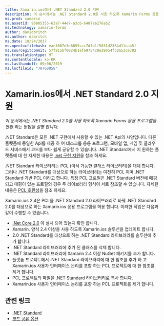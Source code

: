 ```yaml
---
title: Xamarin.ios에서 .NET Standard 2.0 지원
description: 이 문서에서는 .NET Standard 2.0를 사용 하도록 Xamarin Forms 응용 프로그램을 변환 하는 방법을 설명 합니다. .NET Standard은 모든 .NET 구현에서 사용할 수 있는 .NET Api의 사양입니다.
ms.prod: xamarin
ms.assetid: 95805355-63a7-44e7-a3c6-6487a6276ab2
ms.technology: xamarin-forms
author: davidbritch
ms.author: dabritch
ms.date: 10/24/2017
ms.openlocfilehash: eaef607e3e6095ccc7dfb1f5831d2384d11cab5f
ms.sourcegitcommit: 57f815bf0024b1afe9754c0e28054fc0a53ce302
ms.translationtype: MT
ms.contentlocale: ko-KR
ms.lasthandoff: 09/06/2019
ms.locfileid: "70760058"
---
```

# <a name="net-standard-20-support-in-xamarinforms"></a>Xamarin.ios에서 .NET Standard 2.0 지원

_이 문서에서는 .NET Standard 2.0를 사용 하도록 Xamarin Forms 응용 프로그램을 변환 하는 방법을 설명 합니다._

.NET Standard은 모든 .NET 구현에서 사용할 수 있는 .NET Api의 사양입니다. 다른 플랫폼에 동일한 Api를 제공 하 여 데스크톱 응용 프로그램, 모바일 앱, 게임 및 클라우드 서비스에서 코드를 보다 쉽게 공유할 수 있습니다. .NET Standard에서 지 원하는 플랫폼에 대 한 자세한 내용은 [.net 구현 지원](/dotnet/standard/net-standard#net-implementation-support)을 참조 하세요.

.NET Standard 라이브러리는 PCL (이식 가능한 클래스 라이브러리)을 대체 합니다. 그러나 .NET Standard를 대상으로 하는 라이브러리는 여전히 PCL 이며 .NET Standard 기반 PCL 이라고 합니다. 특정 PCL 프로필은 .NET Standard 버전에 매핑되고 매핑이 있는 프로필의 경우 두 라이브러리 형식이 서로 참조할 수 있습니다. 자세한 내용은 [PCL 호환성](/dotnet/standard/net-standard#pcl-compatibility)을 참조 하세요.

Xamarin.ios 2.4은 PCL을 .NET Standard 2.0 라이브러리로 바꿔 .NET Standard 2.0를 대상으로 하는 Xamarin.ios 응용 프로그램을 허용 합니다. 이러한 작업은 다음과 같이 수행할 수 있습니다.

- [.Net Core 2.0](https://www.microsoft.com/net/download/core) 이 설치 되어 있는지 확인 합니다.
- Xamarin. 양식 2.4 이상을 사용 하도록 Xamarin.ios 솔루션을 업데이트 합니다.
- 2\.0 .NET Standard를 대상으로 하는 .NET Standard 라이브러리를 솔루션에 추가 합니다.
- .NET Standard 라이브러리에 추가 된 클래스를 삭제 합니다.
- .NET Standard 라이브러리에 Xamarin 2.4 이상 NuGet 패키지를 추가 합니다.
- 플랫폼 프로젝트에서 .NET Standard 라이브러리에 대 한 참조를 추가 하 고 Xamarin.ios 사용자 인터페이스 논리를 포함 하는 PCL 프로젝트에 대 한 참조를 제거 합니다.
- PCL 프로젝트의 파일을 .NET Standard 라이브러리로 복사 합니다.
- Xamarin.ios 사용자 인터페이스 논리를 포함 하는 PCL 프로젝트를 제거 합니다.

## <a name="related-links"></a>관련 링크

- [.NET Standard](~/cross-platform/app-fundamentals/net-standard.md)
- [코드 공유 옵션](~/cross-platform/app-fundamentals/code-sharing.md)
